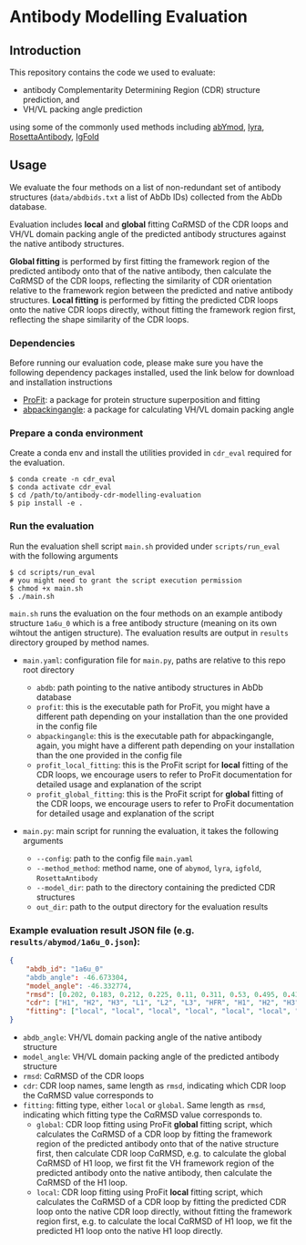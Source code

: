 # Antibody Modelling Evaluation

## Introduction

This repository contains the code we used to evaluate:
- antibody Complementarity Determining Region (CDR) structure prediction, and 
- VH/VL packing angle prediction 

using some of the commonly used methods including [abYmod](http://abymod.abysis.org), [lyra](https://services.healthtech.dtu.dk/services/LYRA-1.0/), [RosettaAntibody](https://new.rosettacommons.org/demos/latest/tutorials/install_build/install_build), [IgFold](https://github.com/Graylab/IgFold)

## Usage

We evaluate the four methods on a list of non-redundant set of antibody structures (`data/abdbids.txt` a list of AbDb IDs) collected from the AbDb database. 

Evaluation includes **local** and **global** fitting CαRMSD of the CDR loops and VH/VL domain packing angle of the predicted antibody structures against the native antibody structures.

**Global fitting** is performed by first fitting the framework region of the predicted antibody onto that of the native antibody, then calculate the CαRMSD of the CDR loops, reflecting the similarity of CDR orientation relative to the framework region between the predicted and native antibody structures. 
**Local fitting** is performed by fitting the predicted CDR loops onto the native CDR loops directly, without fitting the framework region first, reflecting the shape similarity of the CDR loops.

### Dependencies
Before running our evaluation code, please make sure you have the following dependency packages installed, used the link below for download and installation instructions
- [ProFit](http://www.bioinf.org.uk/servers/profit/): a package for protein structure superposition and fitting
- [abpackingangle](https://github.com/ACRMGroup/abpackingangle): a package for calculating VH/VL domain packing angle 

### Prepare a conda environment
Create a conda env and install the utilities provided in `cdr_eval` required for the evaluation. 
```
$ conda create -n cdr_eval 
$ conda activate cdr_eval
$ cd /path/to/antibody-cdr-modelling-evaluation 
$ pip install -e . 
```

### Run the evaluation
Run the evaluation shell script `main.sh` provided under `scripts/run_eval` with the following arguments
```
$ cd scripts/run_eval
# you might need to grant the script execution permission
$ chmod +x main.sh
$ ./main.sh 
```
`main.sh` runs the evaluation on the four methods on an example antibody structure `1a6u_0` which is a free antibody structure (meaning on its own wihtout the antigen structure). The evaluation results are output in `results` directory grouped by method names.

- `main.yaml`: configuration file for `main.py`, paths are relative to this repo root directory
  - `abdb`: path pointing to the native antibody structures in AbDb database
  - `profit`: this is the executable path for ProFit, you might have a different path depending on your installation than the one provided in the config file
  - `abpackingangle`: this is the executable path for abpackingangle, again, you might have a different path depending on your installation than the one provided in the config file
  - `profit_local_fitting`: this is the ProFit script for **local** fitting of the CDR loops, we encourage users to refer to ProFit documentation for detailed usage and explanation of the script
  - `profit_global_fitting`: this is the ProFit script for **global** fitting of the CDR loops, we encourage users to refer to ProFit documentation for detailed usage and explanation of the script

- `main.py`: main script for running the evaluation, it takes the following arguments
  - `--config`: path to the config file `main.yaml`
  - `--method_method`: method name, one of `abymod`, `lyra`, `igfold`, `RosettaAntibody`
  - `--model_dir`: path to the directory containing the predicted CDR structures
  - `out_dir`: path to the output directory for the evaluation results

### Example evaluation result JSON file (e.g. `results/abymod/1a6u_0.json`):
```json
{
    "abdb_id": "1a6u_0"
    "abdb_angle": -46.673304,
    "model_angle": -46.332774,
    "rmsd": [0.202, 0.183, 0.212, 0.225, 0.11, 0.311, 0.53, 0.495, 0.437, 0.494, 0.326, 0.304, 0.307, 0.599],
    "cdr": ["H1", "H2", "H3", "L1", "L2", "L3", "HFR", "H1", "H2", "H3", "LFR", "L1", "L2", "L3"],
    "fitting": ["local", "local", "local", "local", "local", "local", "global", "global", "global", "global", "global", "global", "global", "global"],
}
```
- `abdb_angle`: VH/VL domain packing angle of the native antibody structure
- `model_angle`: VH/VL domain packing angle of the predicted antibody structure
- `rmsd`: CαRMSD of the CDR loops
- `cdr`: CDR loop names, same length as `rmsd`, indicating which CDR loop the CαRMSD value corresponds to 
- `fitting`: fitting type, either `local` or `global`. Same length as `rmsd`, indicating which fitting type the CαRMSD value corresponds to.
  - `global`: CDR loop fitting using ProFit **global** fitting script, which calculates the CαRMSD of a CDR loop by fitting the framework region of the predicted antibody onto that of the native structure first, then calculate CDR loop CαRMSD, e.g. to calculate the global CαRMSD of H1 loop, we first fit the VH framework region of the predicted antibody onto the native antibody, then calculate the CαRMSD of the H1 loop.
  - `local`: CDR loop fitting using ProFit **local** fitting script, which calculates the CαRMSD of a CDR loop by fitting the predicted CDR loop onto the native CDR loop directly, without fitting the framework region first, e.g. to calculate the local CαRMSD of H1 loop, we fit the predicted H1 loop onto the native H1 loop directly.